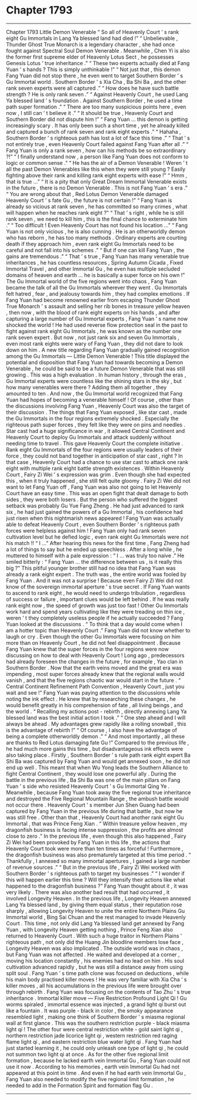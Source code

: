 
# Chapter 1793


---

Chapter 1793 Little Demon Venerable
“ So all of Heavenly Court ’ s rank eight Gu Immortals in Lang Ya blessed land had died !”
“ Unbelievable , Thunder Ghost True Monarch is a legendary character , she had once fought against Spectral Soul Demon Venerable . Meanwhile , Chen Yi is also the former first supreme elder of Heavenly Lotus Sect , he possesses Genesis Lotus ’ true inheritance .”
“ These two experts actually died at Fang Yuan ’ s hands ? This is simply unthinkable !”
“ Not just that , this demon Fang Yuan did not stop there , he even went to target Southern Border ’ s Gu Immortal world . Southern Border ’ s Xia Cha , Ba Shi Ba , and the other rank seven experts were all captured .”
“ How does he have such battle strength ? He is only rank seven .”
“ Against Heavenly Court , he used Lang Ya blessed land ’ s foundation . Against Southern Border , he used a time path super formation .”
“ There are too many suspicious points here , even now , I still can ’ t believe it .”
“ It should be true , Heavenly Court and Southern Border did not dispute him !”
“ Fang Yuan … this demon is getting increasingly scary . It has only been such a short time , yet he already killed and captured a bunch of rank seven and rank eight experts .”
“ Hahaha , Southern Border ’ s righteous path has lost a lot of face this time .”
“ That ’ s not entirely true , even Heavenly Court failed against Fang Yuan after all .”
“ Fang Yuan is only a rank seven , how can his methods be so extraordinary ?!”
“ I finally understand now , a person like Fang Yuan does not conform to logic or common sense .”
“ He has the air of a Demon Venerable ! Weren ’ t all the past Demon Venerables like this when they were still young ? Easily fighting above their rank and killing rank eight experts with ease !”
“ Hmm , that is true …”
“ It is a pity that only Great Dream Immortal Venerable exists in the future , there is no Demon Venerable . This is not Fang Yuan ’ s era .”
“ You are wrong about that , Red Lotus Demon Venerable damaged Heavenly Court ’ s fate Gu , the future is not certain !”
“ Fang Yuan is already so vicious at rank seven , he has committed so many crimes , what will happen when he reaches rank eight ?”
“ That ’ s right , while he is still rank seven , we need to kill him , this is the final chance to exterminate him .”
“ Too difficult ! Even Heavenly Court has not found his location …”
“ Fang Yuan is not only vicious , he is also cunning . He is an otherworldly demon who has reborn , he has too many methods . Ordinary experts are courting death if they approach him , even rank eight Gu Immortals need to be careful and not fall into his schemes .”
“ But if one can kill Fang Yuan , the gains are tremendous .”
“ That ’ s true , Fang Yuan has many venerable true inheritances , he has countless resources , Spring Autumn Cicada , Fixed Immortal Travel , and other Immortal Gu , he even has multiple secluded domains of heaven and earth … he is basically a super force on his own !”
The Gu Immortal world of the five regions went into chaos , Fang Yuan became the talk of all the Gu Immortals wherever they went .
Gu Immortals felt hatred , fear , and jealousy towards him , they had complex emotions .
If Fang Yuan had become renowned earlier from escaping Thunder Ghost True Monarch ’ s assault and selling her rib bones in treasure yellow heaven , then now , with the blood of rank eight experts on his hands , and after capturing a large number of Gu Immortal experts , Fang Yuan ’ s name now shocked the world !
He had used reverse flow protection seal in the past to fight against rank eight Gu Immortals , he was known as the number one rank seven expert .
But now , not just rank six and seven Gu Immortals , even most rank eights were wary of Fang Yuan , they did not dare to look down on him .
A new title regarding Fang Yuan gradually gained recognition among the Gu Immortals — Little Demon Venerable !
This title displayed the potential and disposition that Fang Yuan had towards becoming a Demon Venerable , he could be said to be a future Demon Venerable that was still growing .
This was a high evaluation .
In human history , through the eras , Gu Immortal experts were countless like the shining stars in the sky , but how many venerables were there ?
Adding them all together , they amounted to ten .
And now , the Gu Immortal world recognized that Fang Yuan had hopes of becoming a venerable himself !
Of course , other than the discussions involving Fang Yuan , Heavenly Court was also the target of their discussion .
The things that Fang Yuan exposed , like star cast , made the Gu Immortals in the four regions extremely shocked .
Especially the righteous path super forces , they felt like they were on pins and needles .
Star cast had a huge significance in war , it allowed Central Continent and Heavenly Court to deploy Gu Immortals and attack suddenly without needing time to travel .
This gave Heavenly Court the complete initiative .
Rank eight Gu Immortals of the four regions were usually leaders of their force , they could not band together in anticipation of star cast , right ?
In that case , Heavenly Court had a chance to use star cast to attack one rank eight with multiple rank eight battle strength existences .
Within Heavenly Court , Fairy Zi Wei ’ s expression was grim .
Even though she had expected this , when it truly happened , she still felt quite gloomy .
Fairy Zi Wei did not want to let Fang Yuan off , Fang Yuan was also not going to let Heavenly Court have an easy time .
This was an open fight that dealt damage to both sides , they were both losers .
But the person who suffered the biggest setback was probably Gu Yue Fang Zheng .
He had just advanced to rank six , he had just gained the powers of a Gu Immortal , his confidence had just risen when this nightmarish news appeared !
Fang Yuan was actually able to defeat Heavenly Court , even Southern Border ’ s righteous path forces were helpless against him !
Fang Yuan only had rank seven cultivation level but he defied logic , even rank eight Gu Immortals were not his match !!
“ I …” After hearing this news for the first time , Fang Zheng had a lot of things to say but he ended up speechless .
After a long while , he muttered to himself with a pale expression : “ I … was truly too naive .”
He smiled bitterly : “ Fang Yuan … the difference between us , is it really this big ?”
This pitiful younger brother still had no idea that Fang Yuan was already a rank eight expert .
The truth was , the entire world was fooled by Fang Yuan .
And it was not a surprise !
Because even Fairy Zi Wei did not know of the sovereign immortal aperture ’ s true secret .
If Fang Yuan wants to ascend to rank eight , he would need to undergo tribulation , regardless of success or failure , important clues would be left behind .
If he was really rank eight now , the speed of growth was just too fast ! Other Gu Immortals work hard and spend years cultivating like they were treading on thin ice , weren ’ t they completely useless people if he actually succeeded ?
Fang Yuan looked at the discussions .
“ To think that a day would come when I am a hotter topic than Heavenly Court .”
Fang Yuan did not know whether to laugh or cry .
Even though the other Gu Immortals were focusing on him more than on Heavenly Court , he did not feel disappointment .
Because Fang Yuan knew that the super forces in the four regions were now discussing on how to deal with Heavenly Court ! Long ago , predecessors had already foreseen the changes in the future , for example , Yao clan in Southern Border . Now that the earth veins moved and the great era was impending , most super forces already knew that the regional walls would vanish , and that the five regions chaotic war would start in the future .
“ Central Continent Refinement Path Convention , Heavenly Court , just you wait and see !”
Fang Yuan was paying attention to the discussions while noting the ink effect .
He knew that by researching these changes , he would benefit greatly in his comprehension of fate , all living beings , and the world .
“ Recalling my actions post - rebirth , directly annexing Lang Ya blessed land was the best initial action I took .”
“ One step ahead and I will always be ahead . My advantages grew rapidly like a rolling snowball , this is the advantage of rebirth !”
“ Of course , I also have the advantage of being a complete otherworldly demon .”
“ And most importantly , all these are thanks to Red Lotus damaging fate Gu !”
Compared to the previous life , he had much more gains this time , but disadvantageous ink effects were also taking place .
Firstly , Southern Border ’ s rule path rank eight expert Ba Shi Ba was captured by Fang Yuan and would get annexed soon , he did not end up well .
This meant that when Wu Yong leads the Southern Alliance to fight Central Continent , they would lose one powerful ally .
During the battle in the previous life , Ba Shi Ba was one of the main pillars on Fang Yuan ’ s side who resisted Heavenly Court ’ s Gu Immortal Qing Ye .
Meanwhile , because Fang Yuan took away the five regional true inheritance and destroyed the Five Regional Mountain Range , the ambush battle would not occur there .
Heavenly Court ’ s member Jun Shen Guang had been captured by Fang Yuan in the previous life during that battle , but now he was still free .
Other than that , Heavenly Court had another rank eight Gu Immortal , that was Prince Feng Xian .
“ Within treasure yellow heaven , my dragonfish business is facing intense suppression , the profits are almost close to zero .”
In the previous life , even though this also happened , Fairy Zi Wei had been provoked by Fang Yuan in this life , the actions that Heavenly Court took were more than ten times as forceful !
Furthermore , the dragonfish business was also prematurely targeted at this time period .
“ Thankfully , I annexed so many immortal apertures , I gained a large number of revenue sources .”
“ But in the previous life , Fairy Zi Wei worked with Southern Border ’ s righteous path to target my businesses .”
“ I wonder if this will happen earlier this time ? Will they intensify their actions like what happened to the dragonfish business ?”
Fang Yuan thought about it , it was very likely .
There was also another bad result that had occurred , it involved Longevity Heaven .
In the previous life , Longevity Heaven annexed Lang Ya blessed land , by giving them equal status , their reputation rose sharply , allowing Longevity Heaven to unite the entire Northern Plains Gu Immortal world , Bing Sai Chuan and the rest managed to invade Heavenly Court .
This time , not only did Lang Ya blessed land get annexed by Fang Yuan , with Longevity Heaven getting nothing , Prince Feng Xian also returned to Heavenly Court . With such a huge traitor in Northern Plains ’ righteous path , not only did the Huang Jin bloodline members lose face , Longevity Heaven was also implicated .
The outside world was in chaos , but Fang Yuan was not affected .
He waited and developed at a corner , moving his location constantly , his enemies had no lead on him .
His soul cultivation advanced rapidly , but he was still a distance away from using split soul .
Fang Yuan ’ s time path clone was focused on deductions , while his main body practised killer moves !
He was very familiar with Xia Cha ’ s killer moves , all his accumulations in the previous life were brought over through rebirth .
Fang Yuan was focusing on the contents of Tao Zhu ’ s true inheritance .
Immortal killer move — Five Restriction Profound Light Qi !
Gu worms spiraled , immortal essence was injected , a grand light qi burst out like a fountain .
It was purple - black in color , the smoky appearance resembled light , making one think of Southern Border ’ s miasma regional wall at first glance .
This was the southern restriction purple - black miasma light qi !
The other four were central restriction white - gold saint light qi , northern restriction jade licorice light qi , western restriction red raging flame light qi , and eastern restriction blue water light qi .
Fang Yuan had just started learning it , he could only unleash one type of light qi , he could not summon two light qi at once .
As for the other five regional limit formation , because he lacked earth vein Immortal Gu , Fang Yuan could not use it now .
According to his memories , earth vein Immortal Gu had not appeared at this point in time .
And even if he had earth vein Immortal Gu , Fang Yuan also needed to modify the five regional limit formation , he needed to add in the Formation Spirit and formation flag Gu .

---

